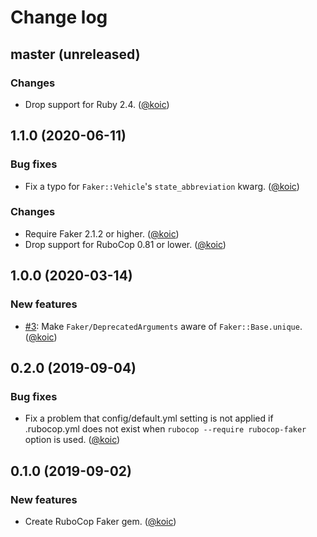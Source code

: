 # Change log

## master (unreleased)

### Changes

* Drop support for Ruby 2.4. ([@koic][])

## 1.1.0 (2020-06-11)

### Bug fixes

* Fix a typo for `Faker::Vehicle`'s `state_abbreviation` kwarg. ([@koic][])

### Changes

* Require Faker 2.1.2 or higher. ([@koic][])
* Drop support for RuboCop 0.81 or lower. ([@koic][])

## 1.0.0 (2020-03-14)

### New features

* [#3](https://github.com/koic/rubocop-faker/issues/3): Make `Faker/DeprecatedArguments` aware of `Faker::Base.unique`. ([@koic][])

## 0.2.0 (2019-09-04)

### Bug fixes

* Fix a problem that config/default.yml setting is not applied if .rubocop.yml does not exist when `rubocop --require rubocop-faker` option is used. ([@koic][])

## 0.1.0 (2019-09-02)

### New features

* Create RuboCop Faker gem. ([@koic][])

[@koic]: https://github.com/koic

